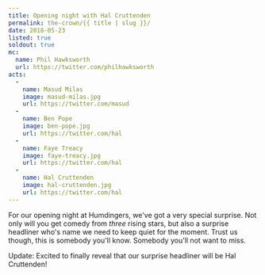 ```yaml
---
title: Opening night with Hal Cruttenden
permalink: the-crown/{{ title | slug }}/
date: 2018-05-23
listed: true
soldout: true
mc:
  name: Phil Hawksworth
  url: https://twitter.com/philhawksworth
acts:
  -
    name: Masud Milas
    image: masud-milas.jpg
    url: https://twitter.com/masud
  -
    name: Ben Pope
    image: ben-pope.jpg
    url: https://twitter.com/hal
  -
    name: Faye Treacy
    image: faye-treacy.jpg
    url: https://twitter.com/hal
  -
    name: Hal Cruttenden
    image: hal-cruttenden.jpg
    url: https://twitter.com/hal
---
```


For our opening night at Humdingers, we've got a very special surprise. Not only will you get comedy from _three_ rising stars, but also a surprise headliner who's name we need to keep quiet for the moment. Trust us though, this is somebody you'll know. Somebody you'll not want to miss.

Update: Excited to finally reveal that our surprise headliner will be Hal Cruttenden!


